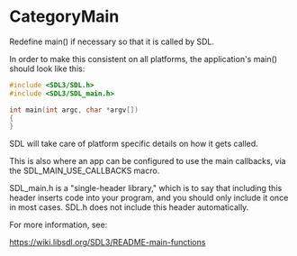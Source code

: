 
# CategoryMain

Redefine main() if necessary so that it is called by SDL.

In order to make this consistent on all platforms, the application's main()
should look like this:

```c
#include <SDL3/SDL.h>
#include <SDL3/SDL_main.h>

int main(int argc, char *argv[])
{
}
```

SDL will take care of platform specific details on how it gets called.

This is also where an app can be configured to use the main callbacks, via
the SDL_MAIN_USE_CALLBACKS macro.

SDL_main.h is a "single-header library," which is to say that including
this header inserts code into your program, and you should only include it
once in most cases. SDL.h does not include this header automatically.

For more information, see:

https://wiki.libsdl.org/SDL3/README-main-functions
